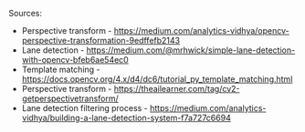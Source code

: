 Sources:
- Perspective transform -  https://medium.com/analytics-vidhya/opencv-perspective-transformation-9edffefb2143
- Lane detection -  https://medium.com/@mrhwick/simple-lane-detection-with-opencv-bfeb6ae54ec0
- Template matching - https://docs.opencv.org/4.x/d4/dc6/tutorial_py_template_matching.html
- Perspective transform - https://theailearner.com/tag/cv2-getperspectivetransform/
- Lane detection filtering process -  https://medium.com/analytics-vidhya/building-a-lane-detection-system-f7a727c6694
